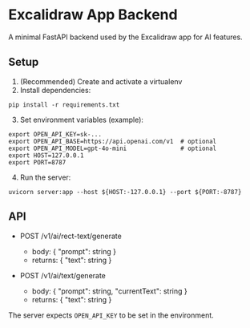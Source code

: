 # Excalidraw App Backend

A minimal FastAPI backend used by the Excalidraw app for AI features.

## Setup

1. (Recommended) Create and activate a virtualenv
2. Install dependencies:

```
pip install -r requirements.txt
```

3. Set environment variables (example):

```
export OPEN_API_KEY=sk-...
export OPEN_API_BASE=https://api.openai.com/v1  # optional
export OPEN_API_MODEL=gpt-4o-mini               # optional
export HOST=127.0.0.1
export PORT=8787
```

4. Run the server:

```
uvicorn server:app --host ${HOST:-127.0.0.1} --port ${PORT:-8787}
```

## API

- POST /v1/ai/rect-text/generate

  - body: { "prompt": string }
  - returns: { "text": string }

- POST /v1/ai/text/generate
  - body: { "prompt": string, "currentText": string }
  - returns: { "text": string }

The server expects `OPEN_API_KEY` to be set in the environment.
